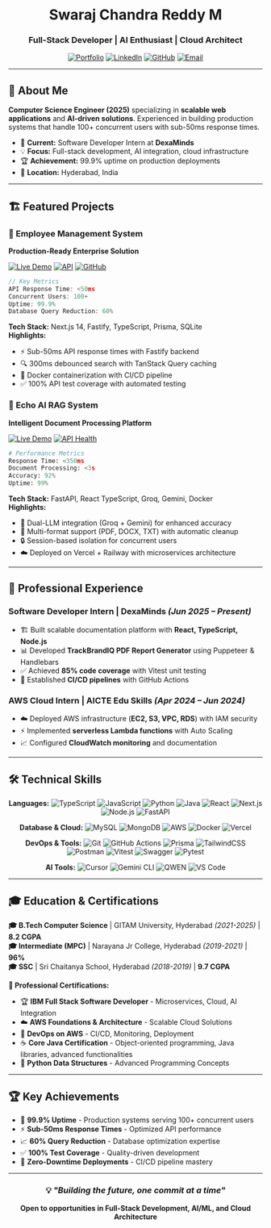 <div align="center">

# Swaraj Chandra Reddy M

### Full-Stack Developer | AI Enthusiast | Cloud Architect

[![Portfolio](https://img.shields.io/badge/Portfolio-000000?style=for-the-badge&logo=About.me&logoColor=white)](https://swarajreddy10.github.io/)
[![LinkedIn](https://img.shields.io/badge/LinkedIn-0077B5?style=for-the-badge&logo=linkedin&logoColor=white)](https://www.linkedin.com/in/swarajreddy/)
[![GitHub](https://img.shields.io/badge/GitHub-100000?style=for-the-badge&logo=github&logoColor=white)](https://github.com/swarajreddy10)
[![Email](https://img.shields.io/badge/Email-D14836?style=for-the-badge&logo=gmail&logoColor=white)](mailto:swarajchandra22@gmail.com)

</div>

---

## 🎯 About Me

**Computer Science Engineer (2025)** specializing in **scalable web applications** and **AI-driven solutions**. Experienced in building production systems that handle 100+ concurrent users with sub-50ms response times.

- 🚀 **Current:** Software Developer Intern at **DexaMinds**
- 💡 **Focus:** Full-stack development, AI integration, cloud infrastructure
- 🏆 **Achievement:** 99.9% uptime on production deployments
- 📍 **Location:** Hyderabad, India

---

## 🏗️ Featured Projects

### 🏢 Employee Management System
**Production-Ready Enterprise Solution**

[![Live Demo](https://img.shields.io/badge/Live_Demo-4285F4?style=flat&logo=google-chrome&logoColor=white)](https://employee-management-app-mscr.vercel.app)
[![API](https://img.shields.io/badge/API-FF6B35?style=flat&logo=postman&logoColor=white)](https://employee-management-app-c6psx.ondigitalocean.app/api/employees)
[![GitHub](https://img.shields.io/badge/Code-181717?style=flat&logo=github&logoColor=white)](https://github.com/swarajreddy10/Employee-management-app)

```typescript
// Key Metrics
API Response Time: <50ms
Concurrent Users: 100+
Uptime: 99.9%
Database Query Reduction: 60%
```

**Tech Stack:** Next.js 14, Fastify, TypeScript, Prisma, SQLite  
**Highlights:**
- ⚡ Sub-50ms API response times with Fastify backend
- 🔍 300ms debounced search with TanStack Query caching
- 🐳 Docker containerization with CI/CD pipeline
- ✅ 100% API test coverage with automated testing

### 🤖 Echo AI RAG System
**Intelligent Document Processing Platform**

[![Live Demo](https://img.shields.io/badge/Live_Demo-4285F4?style=flat&logo=google-chrome&logoColor=white)](https://echo-ai-rag.vercel.app/)
[![API Health](https://img.shields.io/badge/API_Health-00C851?style=flat&logo=statuspage&logoColor=white)](https://echo-ai.up.railway.app/health)

```python
# Performance Metrics
Response Time: <350ms
Document Processing: <3s
Accuracy: 92%
Uptime: 99%
```

**Tech Stack:** FastAPI, React TypeScript, Groq, Gemini, Docker  
**Highlights:**
- 🧠 Dual-LLM integration (Groq + Gemini) for enhanced accuracy
- 📄 Multi-format support (PDF, DOCX, TXT) with automatic cleanup
- 🔒 Session-based isolation for concurrent users
- ☁️ Deployed on Vercel + Railway with microservices architecture

---

## 💼 Professional Experience

### Software Developer Intern | **DexaMinds** *(Jun 2025 – Present)*
- 🏗️ Built scalable documentation platform with **React, TypeScript, Node.js**
- 📊 Developed **TrackBrandIQ PDF Report Generator** using Puppeteer & Handlebars
- ✅ Achieved **85% code coverage** with Vitest unit testing
- 🚀 Established **CI/CD pipelines** with GitHub Actions

### AWS Cloud Intern | **AICTE Edu Skills** *(Apr 2024 – Jun 2024)*
- ☁️ Deployed AWS infrastructure (**EC2, S3, VPC, RDS**) with IAM security
- ⚡ Implemented **serverless Lambda functions** with Auto Scaling
- 📈 Configured **CloudWatch monitoring** and documentation

---

## 🛠️ Technical Skills

<div align="center">

**Languages:** ![TypeScript](https://img.shields.io/badge/TypeScript-007ACC?style=flat&logo=typescript&logoColor=white) ![JavaScript](https://img.shields.io/badge/JavaScript-F7DF1E?style=flat&logo=javascript&logoColor=black) ![Python](https://img.shields.io/badge/Python-3776AB?style=flat&logo=python&logoColor=white) ![Java](https://img.shields.io/badge/Java-ED8B00?style=flat&logo=openjdk&logoColor=white) ![React](https://img.shields.io/badge/React-20232A?style=flat&logo=react&logoColor=61DAFB) ![Next.js](https://img.shields.io/badge/Next.js-000000?style=flat&logo=next.js&logoColor=white) ![Node.js](https://img.shields.io/badge/Node.js-43853D?style=flat&logo=node.js&logoColor=white) ![FastAPI](https://img.shields.io/badge/FastAPI-005571?style=flat&logo=fastapi)

**Database & Cloud:** ![MySQL](https://img.shields.io/badge/MySQL-00000F?style=flat&logo=mysql&logoColor=white) ![MongoDB](https://img.shields.io/badge/MongoDB-4EA94B?style=flat&logo=mongodb&logoColor=white) ![AWS](https://img.shields.io/badge/AWS-232F3E?style=flat&logo=amazon-aws&logoColor=white) ![Docker](https://img.shields.io/badge/Docker-2496ED?style=flat&logo=docker&logoColor=white) ![Vercel](https://img.shields.io/badge/Vercel-000000?style=flat&logo=vercel&logoColor=white)

**DevOps & Tools:** ![Git](https://img.shields.io/badge/Git-F05032?style=flat&logo=git&logoColor=white) ![GitHub Actions](https://img.shields.io/badge/GitHub_Actions-2088FF?style=flat&logo=github-actions&logoColor=white) ![Prisma](https://img.shields.io/badge/Prisma-3982CE?style=flat&logo=Prisma&logoColor=white) ![TailwindCSS](https://img.shields.io/badge/Tailwind_CSS-38B2AC?style=flat&logo=tailwind-css&logoColor=white) ![Postman](https://img.shields.io/badge/Postman-FF6C37?style=flat&logo=postman&logoColor=white) ![Vitest](https://img.shields.io/badge/Vitest-6E9F18?style=flat&logo=vitest&logoColor=white) ![Swagger](https://img.shields.io/badge/Swagger-85EA2D?style=flat&logo=swagger&logoColor=black) ![Pytest](https://img.shields.io/badge/Pytest-0A9EDC?style=flat&logo=pytest&logoColor=white)

**AI Tools:** ![Cursor](https://img.shields.io/badge/Cursor-000000?style=flat&logo=cursor&logoColor=white) ![Gemini CLI](https://img.shields.io/badge/Gemini_CLI-4285F4?style=flat&logo=google&logoColor=white) ![QWEN](https://img.shields.io/badge/QWEN-FF6B35?style=flat&logo=alibaba&logoColor=white) ![VS Code](https://img.shields.io/badge/VS_Code-0078D4?style=flat&logo=visual%20studio%20code&logoColor=white)

</div>

---

## 🎓 Education & Certifications

**🎓 B.Tech Computer Science** | GITAM University, Hyderabad *(2021-2025)* | **8.2 CGPA**  
**🎓 Intermediate (MPC)** | Narayana Jr College, Hyderabad *(2019-2021)* | **96%**  
**🎓 SSC** | Sri Chaitanya School, Hyderabad *(2018-2019)* | **9.7 CGPA**

**📜 Professional Certifications:**
- 🏆 **IBM Full Stack Software Developer** - Microservices, Cloud, AI Integration
- ☁️ **AWS Foundations & Architecture** - Scalable Cloud Solutions
- 🔄 **DevOps on AWS** - CI/CD, Monitoring, Deployment
- ☕ **Core Java Certification** - Object-oriented programming, Java libraries, advanced functionalities
- 🐍 **Python Data Structures** - Advanced Programming Concepts

---

## 🏆 Key Achievements

- 🚀 **99.9% Uptime** - Production systems serving 100+ concurrent users
- ⚡ **Sub-50ms Response Times** - Optimized API performance
- 📈 **60% Query Reduction** - Database optimization expertise
- ✅ **100% Test Coverage** - Quality-driven development
- 🔄 **Zero-Downtime Deployments** - CI/CD pipeline mastery

---

<div align="center">

### 💡 *"Building the future, one commit at a time"*

**Open to opportunities in Full-Stack Development, AI/ML, and Cloud Architecture**

</div>